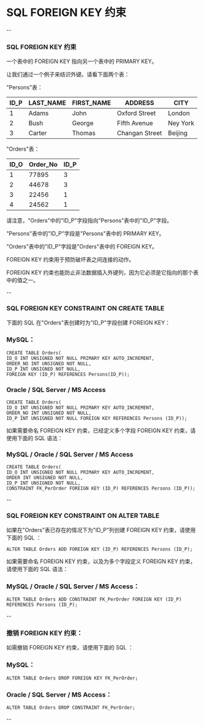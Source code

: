 # SQL FOREIGN KEY 约束

--

### SQL FOREIGN KEY 约束

一个表中的 FOREIGN KEY 指向另一个表中的 PRIMARY KEY。

让我们通过一个例子来结识外键。请看下面两个表：

"Persons"表：

ID_P | LAST_NAME | FIRST_NAME | ADDRESS        | CITY     
-----|-----------|------------|----------------|---------
1    | Adams     | John       | Oxford Street  | London   
2    | Bush      | George     | Fifth Avenue   | Ney York 
3    | Carter    | Thomas     | Changan Street | Beijing  

"Orders"表：


ID_O | Order_No | ID_P 
-----|----------|-----
   1 |    77895 |    3 
   2 |    44678 |    3
   3 |    22456 |    1 
   4 |    24562 |    1 

请注意，"Orders"中的"ID_P"字段指向"Persons"表中的"ID_P"字段。

"Persons"表中的"ID_P"字段是"Persons"表中的 PRIMARY KEY。

"Orders"表中的"ID_P"字段是"Orders"表中的 FOREIGN KEY。

FOREIGN KEY 约束用于预防破坏表之间连接的动作。

FOREIGN KEY 约束也能防止非法数据插入外键列，因为它必须是它指向的那个表中的值之一。

--

### SQL FOREIGN KEY CONSTRAINT ON CREATE TABLE

下面的 SQL 在"Orders"表创建时为"ID_P"字段创建 FOREIGN KEY：

### MySQL：

```
CREATE TABLE Orders(
ID_O INT UNSIGNED NOT NULL PRIMARY KEY AUTO_INCREMENT,
ORDER_NO INT UNSIGNED NOT NULL,
ID_P INT UNSIGNED NOT NULL,
FOREIGN KEY (ID_P) REFERENCES Persons(ID_P));
```

### Oracle / SQL Server / MS Access

```
CREATE TABLE Orders(
ID_O INT UNSIGNED NOT NULL PRIMARY KEY AUTO_INCREMENT,
ORDER_NO INT UNSIGNED NOT NULL,
ID_P INT UNSIGNED NOT NULL FOREIGN KEY REFERENCES Persons (ID_P));
```

如果需要命名 FOREIGN KEY 约束，已经定义多个字段 FOREIGN KEY 约束，请使用下面的 SQL 语法：

### MySQL / Oracle / SQL Server / MS Access

```
CREATE TABLE Orders(
ID_O INT UNSIGNED NOT NULL PRIMARY KEY AUTO_INCREMENT,
ORDER INT UNSIGNED NOT NULL,
ID_P INT UNSIGNED NOT NULL,
CONSTRAINT FK_PerOrder FOREIGN KEY (ID_P) REFERENCES Persons (ID_P));
```

--

### SQL FOREIGN KEY CONSTRAINT ON ALTER TABLE

如果在"Orders"表已存在的情况下为"ID_P"列创建 FOREIGN KEY 约束，请使用下面的 SQL ：

```
ALTER TABLE Orders ADD FOREIGN KEY (ID_P) REFERENCES Persons (ID_P);
```

如果需要命名 FOREIGN KEY 约束，以及为多个字段定义 FOREIGN KEY 约束，请使用下面的 SQL 语法：

### MySQL / Oracle / SQL Server / MS Access：

```
ALTER TABLE Orders ADD CONSTRAINT FK_PerOrder FOREIGN KEY (ID_P) REFERENCES Persons (ID_P);
```

--

### 撤销 FOREIGN KEY 约束：

如需撤销 FOREIGN KEY 约束，请使用下面的 SQL ：

### MySQL：

```
ALTER TABLE Orders DROP FOREIGN KEY FK_PerOrder;
```

### Oracle / SQL Server / MS Access：

```
ALTER TABLE Orders DROP CONSTRAINT FK_PerOrder;
```

--
